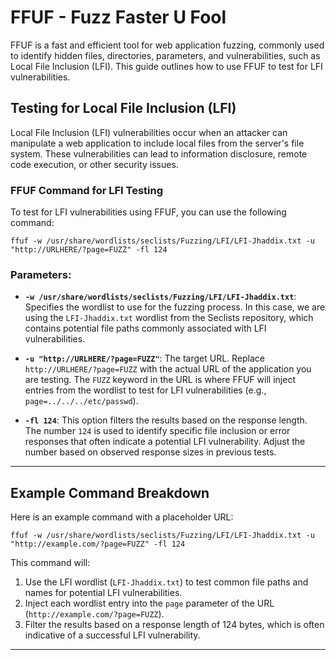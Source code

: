 # FFUF - Fuzz Faster U Fool

FFUF is a fast and efficient tool for web application fuzzing, commonly used to identify hidden files, directories, parameters, and vulnerabilities, such as Local File Inclusion (LFI). This guide outlines how to use FFUF to test for LFI vulnerabilities.

## Testing for Local File Inclusion (LFI)

Local File Inclusion (LFI) vulnerabilities occur when an attacker can manipulate a web application to include local files from the server's file system. These vulnerabilities can lead to information disclosure, remote code execution, or other security issues.

### FFUF Command for LFI Testing

To test for LFI vulnerabilities using FFUF, you can use the following command:
```
ffuf -w /usr/share/wordlists/seclists/Fuzzing/LFI/LFI-Jhaddix.txt -u "http://URLHERE/?page=FUZZ" -fl 124
```

### Parameters:
- **`-w /usr/share/wordlists/seclists/Fuzzing/LFI/LFI-Jhaddix.txt`**: Specifies the wordlist to use for the fuzzing process. In this case, we are using the `LFI-Jhaddix.txt` wordlist from the Seclists repository, which contains potential file paths commonly associated with LFI vulnerabilities.
  
- **`-u "http://URLHERE/?page=FUZZ"`**: The target URL. Replace `http://URLHERE/?page=FUZZ` with the actual URL of the application you are testing. The `FUZZ` keyword in the URL is where FFUF will inject entries from the wordlist to test for LFI vulnerabilities (e.g., `page=../../../etc/passwd`).

- **`-fl 124`**: This option filters the results based on the response length. The number `124` is used to identify specific file inclusion or error responses that often indicate a potential LFI vulnerability. Adjust the number based on observed response sizes in previous tests.

---

## Example Command Breakdown

Here is an example command with a placeholder URL:
```
ffuf -w /usr/share/wordlists/seclists/Fuzzing/LFI/LFI-Jhaddix.txt -u "http://example.com/?page=FUZZ" -fl 124
```

This command will:
1. Use the LFI wordlist (`LFI-Jhaddix.txt`) to test common file paths and names for potential LFI vulnerabilities.
2. Inject each wordlist entry into the `page` parameter of the URL (`http://example.com/?page=FUZZ`).
3. Filter the results based on a response length of 124 bytes, which is often indicative of a successful LFI vulnerability.

---
